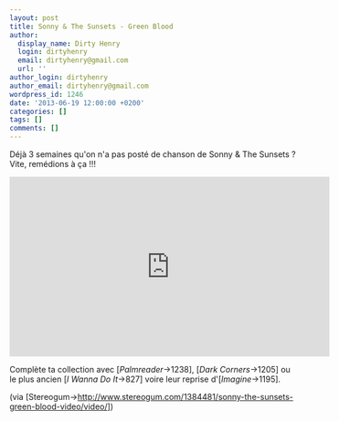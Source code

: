 ```yaml
---
layout: post
title: Sonny & The Sunsets - Green Blood
author:
  display_name: Dirty Henry
  login: dirtyhenry
  email: dirtyhenry@gmail.com
  url: ''
author_login: dirtyhenry
author_email: dirtyhenry@gmail.com
wordpress_id: 1246
date: '2013-06-19 12:00:00 +0200'
categories: []
tags: []
comments: []
---
```

Déjà 3 semaines qu'on n'a pas posté de chanson de Sonny & The Sunsets ? Vite, remédions à ça !!!

<iframe width="560" height="315" src="http://www.youtube.com/embed/5i5zO7aXiFA" frameborder="0" allowfullscreen></iframe>

Complète ta collection avec [*Palmreader*->1238], [*Dark Corners*->1205] ou le plus ancien [*I Wanna Do It*->827] voire leur reprise d'[*Imagine*->1195].

(via [Stereogum->http://www.stereogum.com/1384481/sonny-the-sunsets-green-blood-video/video/])
